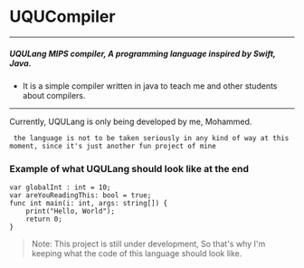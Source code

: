 # UQUCompiler

---
##### UQULang MIPS compiler, A programming language inspired by Swift, Java.

- It is a simple compiler written in java to teach me and other students about compilers.

--- 
Currently, UQULang is only being developed by me, Mohammed.

` the language is not to be taken seriously in any kind of way at this moment, since it's just another fun project of mine` 


### Example of what UQULang should look like at the end 
```
var globalInt : int = 10;
var areYouReadingThis: bool = true;
func int main(i: int, args: string[]) {
    print("Hello, World");
    return 0;
}
```

> Note: This project is still under development, So that's why I'm keeping what the code of this language should look like.
